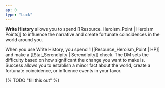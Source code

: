 ```yaml
---
ap: 0
type: "Luck"
---
```


**Write History** allows you to spend [[Resource_Heroism_Point | Heroism Points]] to influence the narrative and create fortunate coincidences in the world around you.

When you use Write History, you spend 1 [[Resource_Heroism_Point | HP]] and make a [[Stat_Serendipity | Serendipity]] check. The DM sets the difficulty based on how significant the change you want to make is. Success allows you to establish a minor fact about the world, create a fortunate coincidence, or influence events in your favor.

{% TODO "fill this out" %}
